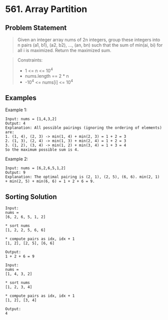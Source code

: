 # 561. Array Partition

## Problem Statement

> Given an integer array nums of 2n integers, group these integers into n pairs (a1, b1), (a2, b2), ..., (an, bn) such that the sum of min(ai, bi) for all i is maximized. Return the maximized sum.

> Constraints:
>
> - 1 <= n <= 10<sup>4</sup>
> - nums.length == 2 \* n
> - -10<sup>4</sup> <= nums[i] <= 10<sup>4</sup>

## Examples

Example 1:

```
Input: nums = [1,4,3,2]
Output: 4
Explanation: All possible pairings (ignoring the ordering of elements) are:
1. (1, 4), (2, 3) -> min(1, 4) + min(2, 3) = 1 + 2 = 3
2. (1, 3), (2, 4) -> min(1, 3) + min(2, 4) = 1 + 2 = 3
3. (1, 2), (3, 4) -> min(1, 2) + min(3, 4) = 1 + 3 = 4
So the maximum possible sum is 4.
```

Example 2:

```
Input: nums = [6,2,6,5,1,2]
Output: 9
Explanation: The optimal pairing is (2, 1), (2, 5), (6, 6). min(2, 1) + min(2, 5) + min(6, 6) = 1 + 2 + 6 = 9.
```

## Sorting Solution

```
Input:
nums =
[6, 2, 6, 5, 1, 2]

* sort nums
[1, 2, 2, 5, 6, 6]

* compute pairs as idx, idx + 1
[1, 2], [2, 5], [6, 6]

Output:
1 + 2 + 6 = 9
```

```
Input:
nums =
[1, 4, 3, 2]

* sort nums
[1, 2, 3, 4]

* compute pairs as idx, idx + 1
[1, 2], [3, 4]

Output:
4
```
